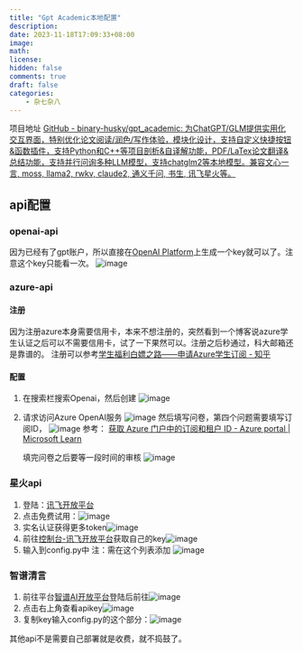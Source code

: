 ```yaml
---
title: "Gpt Academic本地配置"
description: 
date: 2023-11-18T17:09:33+08:00
image: 
math: 
license: 
hidden: false
comments: true
draft: false
categories:
    - 杂七杂八
---
```


项目地址 [GitHub - binary-husky/gpt\_academic: 为ChatGPT/GLM提供实用化交互界面，特别优化论文阅读/润色/写作体验，模块化设计，支持自定义快捷按钮&函数插件，支持Python和C++等项目剖析&自译解功能，PDF/LaTex论文翻译&总结功能，支持并行问询多种LLM模型，支持chatglm2等本地模型。兼容文心一言, moss, llama2, rwkv, claude2, 通义千问, 书生, 讯飞星火等。](https://github.com/binary-husky/gpt_academic)





## api配置

### openai-api
因为已经有了gpt账户，所以直接在[OpenAI Platform](https://platform.openai.com/api-keys)上生成一个key就可以了。注意这个key只能看一次。
![image](https://cdn.statically.io/gh/Anonymity-0/Picgo@note_picture/img/image.6mcgr8hihls0.webp)

### azure-api

#### 注册
因为注册azure本身需要信用卡，本来不想注册的，突然看到一个博客说azure学生认证之后可以不需要信用卡，试了一下果然可以。注册之后秒通过，科大邮箱还是靠谱的。
注册可以参考[学生福利白嫖之路——申请Azure学生订阅 - 知乎](https://zhuanlan.zhihu.com/p/629311513)

#### 配置

1. 在搜索栏搜索Openai，然后创建
	![image](https://cdn.statically.io/gh/Anonymity-0/Picgo@note_picture/img/image.1vnx1e5dlh6o.webp)
2. 请求访问Azure OpenAI服务
	![image](https://cdn.statically.io/gh/Anonymity-0/Picgo@note_picture/img/image.3qf86e6z2hz4.webp)
	然后填写问卷，第四个问题需要填写订阅ID，
	![image](https://cdn.statically.io/gh/Anonymity-0/Picgo@note_picture/img/image.2lttofh1xxa8.webp)
	参考：
	[获取 Azure 门户中的订阅和租户 ID - Azure portal | Microsoft Learn](https://learn.microsoft.com/zh-cn/azure/azure-portal/get-subscription-tenant-id)
	
	填完问卷之后要等一段时间的审核
	![image](https://cdn.statically.io/gh/Anonymity-0/Picgo@note_picture/img/image.2o395d14pke8.webp)



### 星火api

1. 登陆：[讯飞开放平台](https://passport.xfyun.cn/login)
2. 点击免费试用：![image](https://cdn.statically.io/gh/Anonymity-0/Picgo@note_picture/img/image.4jxumhrrbg1s.webp)
3. 实名认证获得更多token![image](https://cdn.statically.io/gh/Anonymity-0/Picgo@note_picture/img/image.3gt0zx6nhw00.webp)
4. 前往[控制台-讯飞开放平台](https://console.xfyun.cn/services/bm3)获取自己的key![image](https://cdn.statically.io/gh/Anonymity-0/Picgo@note_picture/img/image.byp4zpdhe4w.webp)
5. 输入到config.py中
	注：需在这个列表添加
	![image](https://cdn.statically.io/gh/Anonymity-0/Picgo@note_picture/img/image.27f7pzihlurk.webp)







### 智谱清言

1. 前往平台[智谱AI开放平台](https://maas.aminer.cn)登陆后前往![image](https://cdn.statically.io/gh/Anonymity-0/Picgo@note_picture/img/image.ox0uvcjqk4w.webp)
2. 点击右上角查看apikey![image](https://cdn.statically.io/gh/Anonymity-0/Picgo@note_picture/img/image.8vj61b1wpig.webp)
3. 复制key输入config.py的这个部分：![image](https://cdn.statically.io/gh/Anonymity-0/Picgo@note_picture/img/image.53marrgqzqtc.webp)


其他api不是需要自己部署就是收费，就不捣鼓了。
